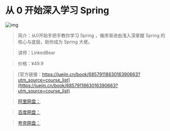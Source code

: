 # 从 0 开始深入学习 Spring

![img](../../assets/11009afda72b412cbaa8f7c3e980a2ee~tplv-k3u1fbpfcp-no-mark:280:280:200:280.png)

> 简介：从0开始手把手教你学习 Spring ，循序渐进由浅入深掌握 Spring 的核心与底层，助你成为 Spring 大佬。

> 讲师：LinkedBear

> 价格：¥49.9

> [官方链接：https://juejin.cn/book/6857911863016390663?utm_source=course_list](https://juejin.cn/book/6857911863016390663?utm_source=course_list)

> [阿里网盘：]()

> [百度网盘：]()

> [夸克网盘：]()
